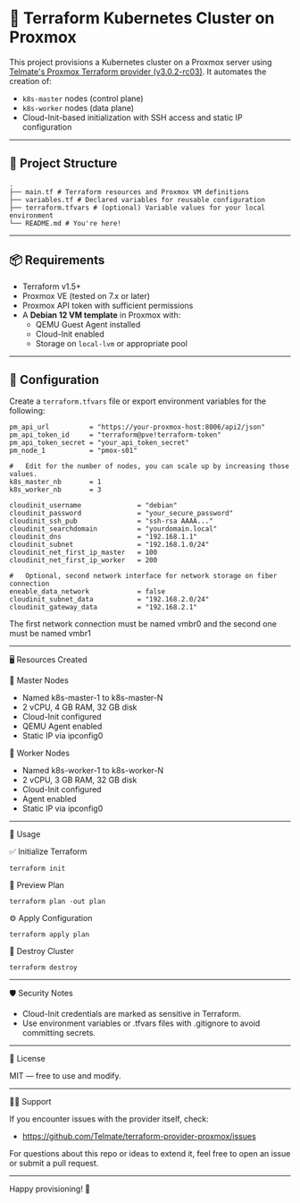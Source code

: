 # 🧱 Terraform Kubernetes Cluster on Proxmox

This project provisions a Kubernetes cluster on a Proxmox server using [Telmate's Proxmox Terraform provider (v3.0.2-rc03)](https://github.com/Telmate/terraform-provider-proxmox). It automates the creation of:

- `k8s-master` nodes (control plane)
- `k8s-worker` nodes (data plane)
- Cloud-Init-based initialization with SSH access and static IP configuration

---

## 📁 Project Structure

```
.
├── main.tf # Terraform resources and Proxmox VM definitions
├── variables.tf # Declared variables for reusable configuration
├── terraform.tfvars # (optional) Variable values for your local environment
└── README.md # You're here!
```

---

## 📦 Requirements

- Terraform v1.5+
- Proxmox VE (tested on 7.x or later)
- Proxmox API token with sufficient permissions
- A **Debian 12 VM template** in Proxmox with:
  - QEMU Guest Agent installed
  - Cloud-Init enabled
  - Storage on `local-lvm` or appropriate pool

---

## 🔧 Configuration

Create a `terraform.tfvars` file or export environment variables for the following:

```
pm_api_url          = "https://your-proxmox-host:8006/api2/json"
pm_api_token_id     = "terraform@pve!terraform-token"
pm_api_token_secret = "your_api_token_secret"
pm_node_1           = "pmox-s01"

#   Edit for the number of nodes, you can scale up by increasing those values.
k8s_master_nb       = 1
k8s_worker_nb       = 3

cloudinit_username              = "debian"
cloudinit_password              = "your_secure_password"
cloudinit_ssh_pub               = "ssh-rsa AAAA..."
cloudinit_searchdomain          = "yourdomain.local"
cloudinit_dns                   = "192.168.1.1"
cloudinit_subnet                = "192.168.1.0/24"
cloudinit_net_first_ip_master   = 100
cloudinit_net_first_ip_worker   = 200

#   Optional, second network interface for network storage on fiber connection
eneable_data_network            = false
cloudinit_subnet_data           = "192.168.2.0/24"
cloudinit_gateway_data          = "192.168.2.1"
```

The first network connection must be named vmbr0 and the second one must be named vmbr1

---

🖥️ Resources Created

🔹 Master Nodes

- Named k8s-master-1 to k8s-master-N
- 2 vCPU, 4 GB RAM, 32 GB disk
- Cloud-Init configured
- QEMU Agent enabled
- Static IP via ipconfig0

🔸 Worker Nodes

- Named k8s-worker-1 to k8s-worker-N
- 2 vCPU, 3 GB RAM, 32 GB disk
- Cloud-Init configured
- Agent enabled
- Static IP via ipconfig0

---

🚀 Usage

✅ Initialize Terraform

```
terraform init
```

📝 Preview Plan

```
terraform plan -out plan
```

⚙️ Apply Configuration

```
terraform apply plan
```

🧨 Destroy Cluster

```
terraform destroy
```

---

🛡️ Security Notes

- Cloud-Init credentials are marked as sensitive in Terraform.
- Use environment variables or .tfvars files with .gitignore to avoid committing secrets.

---

🤝 License

MIT — free to use and modify.

---

🙋‍♂️ Support

If you encounter issues with the provider itself, check:

- https://github.com/Telmate/terraform-provider-proxmox/issues

For questions about this repo or ideas to extend it, feel free to open an issue or submit a pull request.

---

Happy provisioning! 🚀
